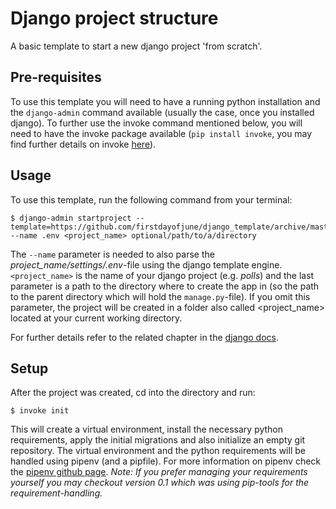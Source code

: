 # Django project structure
A basic template to start a new django project 'from scratch'. 

## Pre-requisites
To use this template you will need to have a running python installation and the `django-admin` command available (usually the case, once you installed django).
To further use the invoke command mentioned below, you will need to have the invoke package available (`pip install invoke`, you may find further details on invoke [here](http://www.pyinvoke.org)).

## Usage
To use this template, run the following command from your terminal:
```
$ django-admin startproject --template=https://github.com/firstdayofjune/django_template/archive/master.zip --name .env <project_name> optional/path/to/a/directory
```

The `--name` parameter is needed to also parse the _project_name/settings/.env_-file using the django template engine.
`<project_name>` is the name of your django project (e.g. _polls_) and the last parameter is a path to the directory where to create the app in (so the path to the parent directory which will hold the `manage.py`-file). If you omit this parameter, the project will be created in a folder also called <project_name> located at your current working directory.

For further details refer to the related chapter in the [django docs](https://docs.djangoproject.com/en/2.0/ref/django-admin/#startproject).

## Setup
After the project was created, cd into the directory and run:

```
$ invoke init
```

This will create a virtual environment, install the necessary python requirements, apply the initial migrations and also initialize an empty git repository. The virtual environment and the python requirements will be handled using pipenv (and a pipfile). For more information on pipenv check the [pipenv github page](https://github.com/pypa/pipenv). _Note: If you prefer managing your requirements yourself you may checkout version 0.1 which was using pip-tools for the requirement-handling._